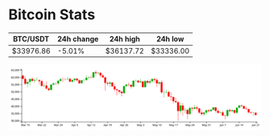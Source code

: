 # Bitcoin Stats

BTC/USDT|24h change|24h high|24h low|
|---|---|---|---|
|$33976.86|-5.01%|$36137.72|$33336.00|

<img src="./chart.svg">
